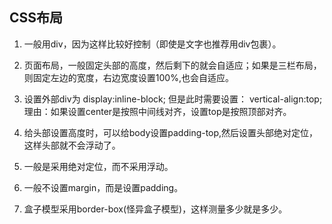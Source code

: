 ## CSS布局 ##
1. 一般用div，因为这样比较好控制（即使是文字也推荐用div包裹）。

2. 页面布局，一般固定头部的高度，然后剩下的就会自适应；如果是三栏布局，则固定左边的宽度，右边宽度设置100%,也会自适应。

3. 设置外部div为
    display:inline-block;
    但是此时需要设置：
    vertical-align:top;
  理由：如果设置center是按照中间线对齐，设置top是按照顶部对齐。

4. 给头部设置高度时，可以给body设置padding-top,然后设置头部绝对定位，这样头部就不会浮动了。

5. 一般是采用绝对定位，而不采用浮动。

6. 一般不设置margin，而是设置padding。

7. 盒子模型采用border-box(怪异盒子模型)，这样测量多少就是多少。

